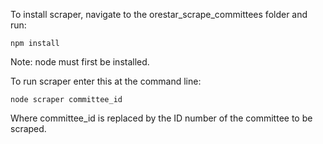 To install scraper, navigate to the orestar_scrape_committees folder and run:

    npm install

Note: node must first be installed. 
  
To run scraper enter this at the command line:

    node scraper committee_id
  
Where committee_id is replaced by the ID number of the committee to be scraped. 
